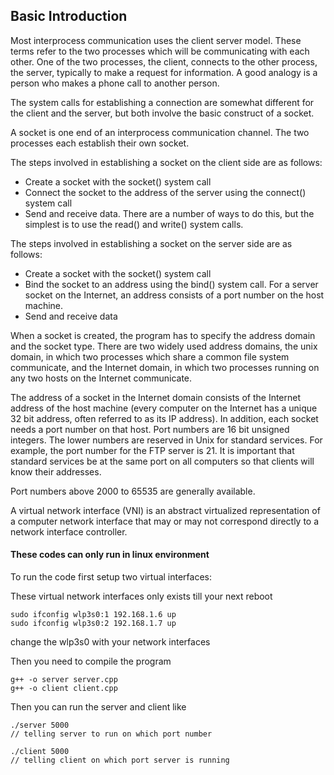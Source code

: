 ## Basic Introduction

Most interprocess communication uses the client server model. These terms refer to the two processes which will be communicating with each other. One of the two processes, the client, connects to the other process, the server, typically to make a request for information. A good analogy is a person who makes a phone call to another person.

The system calls for establishing a connection are somewhat different for the client and the server, but both involve the basic construct of a socket.

A socket is one end of an interprocess communication channel. The two processes
each establish their own socket.

The steps involved in establishing a socket on the client side are as follows:
- Create a socket with the socket() system call
- Connect the socket to the address of the server using the connect() system call
- Send and receive data. There are a number of ways to do this, but the simplest is to use the read() and write() system calls.


The steps involved in establishing a socket on the server side are as follows:
- Create a socket with the socket() system call
- Bind the socket to an address using the bind() system call. For a server socket on the Internet, an address consists of a port number on the host machine.
- Send and receive data

When a socket is created, the program has to specify the address domain and the socket type.
There are two widely used address domains, the unix domain, in which two processes which share a common file system communicate, and the Internet domain, in which two processes running on any two hosts on the Internet communicate.

The address of a socket in the Internet domain consists of the Internet address of the host machine (every computer on the Internet has a unique 32 bit address, often referred to as its IP address).
In addition, each socket needs a port number on that host.
Port numbers are 16 bit unsigned integers.
The lower numbers are reserved in Unix for standard services. For example, the port number for the FTP server is 21. It is important that standard services be at the same port on all computers so that clients will know their addresses.

Port numbers above 2000 to 65535 are generally available.

A virtual network interface (VNI) is an abstract virtualized representation of a computer network interface that may or may not correspond directly to a network interface controller.

#### These codes can only run in linux environment

To run the code first setup two virtual interfaces:

These virtual network interfaces only exists till your next reboot
```
sudo ifconfig wlp3s0:1 192.168.1.6 up
sudo ifconfig wlp3s0:2 192.168.1.7 up
```
change the wlp3s0 with your network interfaces 

Then you need to compile the program
```
g++ -o server server.cpp
g++ -o client client.cpp
```

Then you can run the server and client like 
```
./server 5000 
// telling server to run on which port number

./client 5000
// telling client on which port server is running
```

